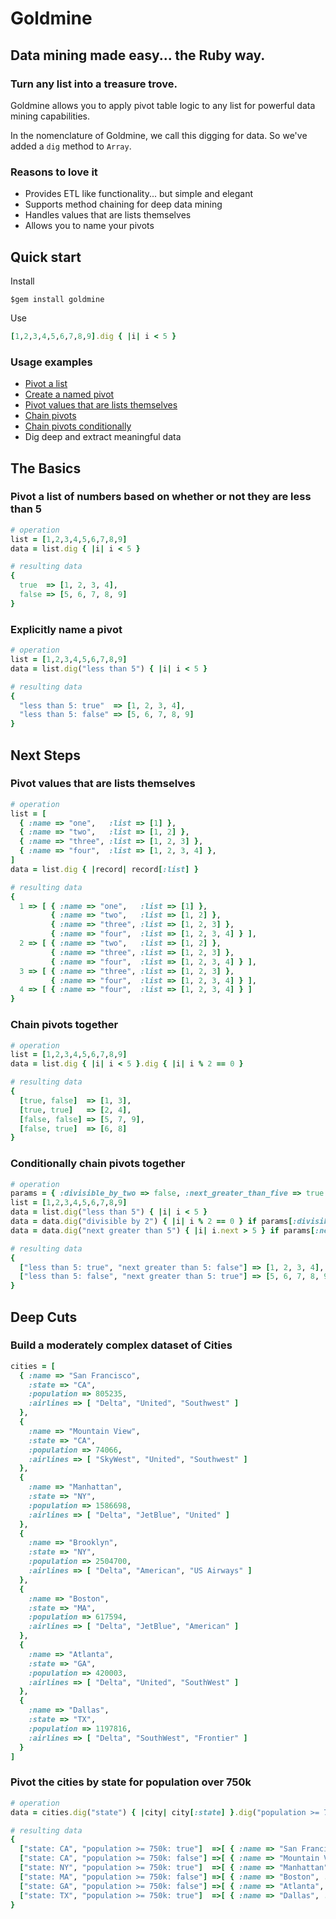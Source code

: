 # Goldmine

## Data mining made easy... the Ruby way.
### Turn any list into a treasure trove.

Goldmine allows you to apply pivot table logic to any list for powerful data mining capabilities.

In the nomenclature of Goldmine, we call this digging for data. So we've added a `dig` method to `Array`.

### Reasons to love it

* Provides ETL like functionality... but simple and elegant
* Supports method chaining for deep data mining
* Handles values that are lists themselves
* Allows you to name your pivots

## Quick start

Install

```
$gem install goldmine
```

Use

```ruby
[1,2,3,4,5,6,7,8,9].dig { |i| i < 5 }
```

### Usage examples

* [Pivot a list](#pivot-a-list-of-numbers-based-on-whether-or-not-they-are-less-than-5)
* [Create a named pivot](#explicitly-name-a-pivot)
* [Pivot values that are lists themselves](#pivot-values-that-are-lists-themselves)
* [Chain pivots](#chain-pivots-together)
* [Chain pivots conditionally](#conditionally-chain-pivots-together)
* Dig deep and extract meaningful data

## The Basics

### Pivot a list of numbers based on whether or not they are less than 5

```ruby
# operation
list = [1,2,3,4,5,6,7,8,9]
data = list.dig { |i| i < 5 }

# resulting data
{
  true  => [1, 2, 3, 4],
  false => [5, 6, 7, 8, 9]
}
```

### Explicitly name a pivot

```ruby
# operation
list = [1,2,3,4,5,6,7,8,9]
data = list.dig("less than 5") { |i| i < 5 }

# resulting data
{
  "less than 5: true"  => [1, 2, 3, 4],
  "less than 5: false" => [5, 6, 7, 8, 9]
}
```

## Next Steps

### Pivot values that are lists themselves

```ruby
# operation
list = [
  { :name => "one",   :list => [1] },
  { :name => "two",   :list => [1, 2] },
  { :name => "three", :list => [1, 2, 3] },
  { :name => "four",  :list => [1, 2, 3, 4] },
]
data = list.dig { |record| record[:list] }

# resulting data
{
  1 => [ { :name => "one",   :list => [1] },
         { :name => "two",   :list => [1, 2] },
         { :name => "three", :list => [1, 2, 3] },
         { :name => "four",  :list => [1, 2, 3, 4] } ],
  2 => [ { :name => "two",   :list => [1, 2] },
         { :name => "three", :list => [1, 2, 3] },
         { :name => "four",  :list => [1, 2, 3, 4] } ],
  3 => [ { :name => "three", :list => [1, 2, 3] },
         { :name => "four",  :list => [1, 2, 3, 4] } ],
  4 => [ { :name => "four",  :list => [1, 2, 3, 4] } ]
}
```

### Chain pivots together

```ruby
# operation
list = [1,2,3,4,5,6,7,8,9]
data = list.dig { |i| i < 5 }.dig { |i| i % 2 == 0 }

# resulting data
{
  [true, false]  => [1, 3],
  [true, true]   => [2, 4],
  [false, false] => [5, 7, 9],
  [false, true]  => [6, 8]
}
```

### Conditionally chain pivots together

```ruby
# operation
params = { :divisible_by_two => false, :next_greater_than_five => true }
list = [1,2,3,4,5,6,7,8,9]
data = list.dig("less than 5") { |i| i < 5 }
data = data.dig("divisible by 2") { |i| i % 2 == 0 } if params[:divisible_by_two]
data = data.dig("next greater than 5") { |i| i.next > 5 } if params[:next_greater_than_five]

# resulting data
{
  ["less than 5: true", "next greater than 5: false"] => [1, 2, 3, 4],
  ["less than 5: false", "next greater than 5: true"] => [5, 6, 7, 8, 9]
}
```

## Deep Cuts

### Build a moderately complex dataset of Cities

```ruby
cities = [
  { :name => "San Francisco",
    :state => "CA",
    :population => 805235,
    :airlines => [ "Delta", "United", "Southwest" ]
  },
  {
    :name => "Mountain View",
    :state => "CA",
    :population => 74066,
    :airlines => [ "SkyWest", "United", "Southwest" ]
  },
  {
    :name => "Manhattan",
    :state => "NY",
    :population => 1586698,
    :airlines => [ "Delta", "JetBlue", "United" ]
  },
  {
    :name => "Brooklyn",
    :state => "NY",
    :population => 2504700,
    :airlines => [ "Delta", "American", "US Airways" ]
  },
  {
    :name => "Boston",
    :state => "MA",
    :population => 617594,
    :airlines => [ "Delta", "JetBlue", "American" ]
  },
  {
    :name => "Atlanta",
    :state => "GA",
    :population => 420003,
    :airlines => [ "Delta", "United", "SouthWest" ]
  },
  {
    :name => "Dallas",
    :state => "TX",
    :population => 1197816,
    :airlines => [ "Delta", "SouthWest", "Frontier" ]
  }
]
```

### Pivot the cities by state for population over 750k

```ruby
# operation
data = cities.dig("state") { |city| city[:state] }.dig("population >= 750k") { |city| city[:population] >= 750000 }

# resulting data
{
  ["state: CA", "population >= 750k: true"]  =>[ { :name => "San Francisco", ... } ],
  ["state: CA", "population >= 750k: false"] =>[ { :name => "Mountain View", ... } ],
  ["state: NY", "population >= 750k: true"]  =>[ { :name => "Manhattan", ... }, { :name => "Brooklyn", ... } ],
  ["state: MA", "population >= 750k: false"] =>[ { :name => "Boston", ... } ],
  ["state: GA", "population >= 750k: false"] =>[ { :name => "Atlanta", ... } ],
  ["state: TX", "population >= 750k: true"]  =>[ { :name => "Dallas", ... } ]
}
```

